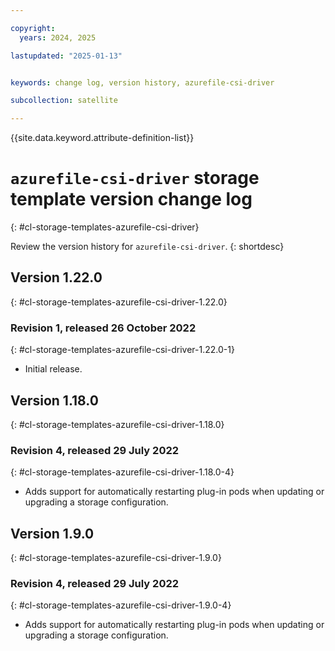 ```yaml
---

copyright:
  years: 2024, 2025

lastupdated: "2025-01-13"


keywords: change log, version history, azurefile-csi-driver

subcollection: satellite

---
```


{{site.data.keyword.attribute-definition-list}}

<!-- The content in this topic is auto-generated except for reuse-snippets indicated with {[ ]}. -->

# `azurefile-csi-driver` storage template version change log
{: #cl-storage-templates-azurefile-csi-driver}

Review the version history for `azurefile-csi-driver`.
{: shortdesc}



## Version 1.22.0
{: #cl-storage-templates-azurefile-csi-driver-1.22.0}


### Revision 1, released 26 October 2022
{: #cl-storage-templates-azurefile-csi-driver-1.22.0-1}

- Initial release.



## Version 1.18.0
{: #cl-storage-templates-azurefile-csi-driver-1.18.0}


### Revision 4, released 29 July 2022
{: #cl-storage-templates-azurefile-csi-driver-1.18.0-4}

- Adds support for automatically restarting plug-in pods when updating or upgrading a storage configuration.



## Version 1.9.0
{: #cl-storage-templates-azurefile-csi-driver-1.9.0}


### Revision 4, released 29 July 2022
{: #cl-storage-templates-azurefile-csi-driver-1.9.0-4}

- Adds support for automatically restarting plug-in pods when updating or upgrading a storage configuration.
